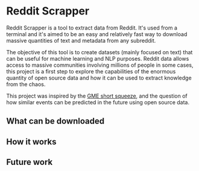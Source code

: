 # Reddit Scrapper

Reddit Scrapper is a tool to extract data from Reddit. It's used from a terminal and it's aimed to be an easy and relatively fast way to download massive quantities of text and metadata from any subreddit.

The objective of this tool is to create datasets (mainly focused on text) that can be useful for machine learning and NLP purposes. 
Reddit data allows access to massive communities involving millions of people in some cases, this project is a first step to explore the capabilities of the enormous quantity of open source data and how it can be used to extract knowledge from the chaos.

This project was inspired by the [GME short squeeze](https://en.wikipedia.org/wiki/GameStop_short_squeeze), and the question of how similar events can be predicted in the future using open source data.

## What can be downloaded

## How it works

## Future work

